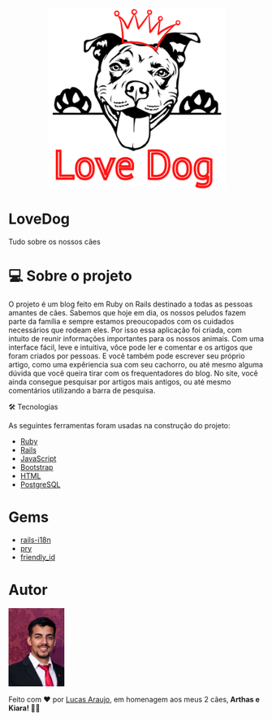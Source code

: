 <p align="center">
  <img src="app/assets/images/readme.png" width="350" title="hover text">
</p>

<h1>LoveDog</h1>
<p>Tudo sobre os nossos cães</p>

<h1> 💻 Sobre o projeto</h1>

<p>O projeto é um blog feito em Ruby on Rails destinado a todas as pessoas amantes de cães. Sabemos que hoje em dia, os nossos peludos fazem parte da família e sempre estamos preoucopados com os cuidados necessários que rodeam eles. Por isso essa aplicação foi criada, com intuito de reunir informações importantes para os nossos animais. Com uma interface fácil, leve e intuitiva, vôce pode ler e comentar e os artigos que foram criados por pessoas. E você também pode escrever seu próprio artigo, como uma expêriencia sua com seu cachorro, ou até mesmo alguma dúvida que você queira tirar com os frequentadores do blog. No site, você ainda consegue pesquisar por artigos mais antigos, ou até mesmo comentários utilizando a barra de pesquisa. </p>

🛠 Tecnologias

As seguintes ferramentas foram usadas na construção do projeto:

- [Ruby](https://www.ruby-lang.org/)
- [Rails](https://rubyonrails.org/)
- [JavaScript](https://devdocs.io/javascript/)
- [Bootstrap](https://getbootstrap.com/)
- [HTML](https://developer.mozilla.org/pt-BR/docs/Web/HTML)
- [PostgreSQL](https://www.postgresql.org/)

<h1>Gems</h1>

- [rails-i18n](https://github.com/svenfuchs/rails-i18n)
- [pry](https://github.com/pry/pry)
- [friendly_id](https://github.com/norman/friendly_id)

<h1>Autor</h1>

<img src="app/assets/images/lucas foto.jpg" width="110" title="hover text">

<p>Feito com ❤️ por <a href="https://www.linkedin.com/in/lucasaraujomouta/">Lucas Araujo</a>, em homenagem aos meus 2 cães,<strong> Arthas e Kiara! 🐾🐾</strong></p>




